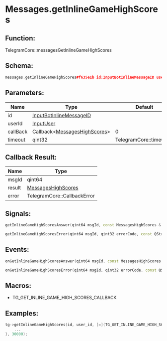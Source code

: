 # Messages.getInlineGameHighScores

## Function:

TelegramCore::messagesGetInlineGameHighScores

## Schema:

```c++
messages.getInlineGameHighScores#f635e1b id:InputBotInlineMessageID user_id:InputUser = messages.HighScores;
```
## Parameters:

|Name|Type|Default|
|----|----|-------|
|id|[InputBotInlineMessageID](../../types/inputbotinlinemessageid.md)||
|userId|[InputUser](../../types/inputuser.md)||
|callBack|Callback&lt;[MessagesHighScores](../../types/messageshighscores.md)&gt;|0|
|timeout|qint32|TelegramCore::timeOut()|

## Callback Result:

|Name|Type|
|----|----|
|msgId|qint64|
|result|[MessagesHighScores](../../types/messageshighscores.md)|
|error|TelegramCore::CallbackError|

## Signals:

```c++
getInlineGameHighScoresAnswer(qint64 msgId, const MessagesHighScores & result)
```
```c++
getInlineGameHighScoresError(qint64 msgId, qint32 errorCode, const QString &errorText)
```

## Events:

```c++
onGetInlineGameHighScoresAnswer(qint64 msgId, const MessagesHighScores & result)
```
```c++
onGetInlineGameHighScoresError(qint64 msgId, qint32 errorCode, const QString &errorText)
```

## Macros:

* TG_GET_INLINE_GAME_HIGH_SCORES_CALLBACK

## Examples:

```c++
tg->getInlineGameHighScores(id, user_id, [=](TG_GET_INLINE_GAME_HIGH_SCORES_CALLBACK){
    ...
}, 30000);
```
